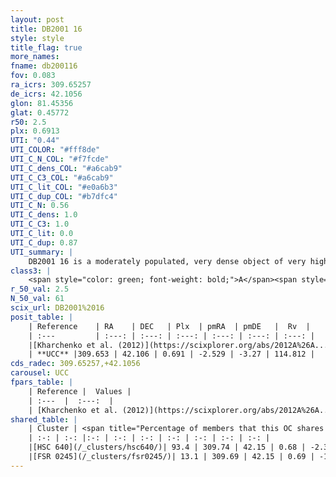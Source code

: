 ```yaml
---
layout: post
title: DB2001 16
style: style
title_flag: true
more_names: 
fname: db200116
fov: 0.083
ra_icrs: 309.65257
de_icrs: 42.1056
glon: 81.45356
glat: 0.45772
r50: 2.5
plx: 0.6913
UTI: "0.44"
UTI_COLOR: "#fff8de"
UTI_C_N_COL: "#f7fcde"
UTI_C_dens_COL: "#a6cab9"
UTI_C_C3_COL: "#a6cab9"
UTI_C_lit_COL: "#e0a6b3"
UTI_C_dup_COL: "#b7dfc4"
UTI_C_N: 0.56
UTI_C_dens: 1.0
UTI_C_C3: 1.0
UTI_C_lit: 0.0
UTI_C_dup: 0.87
UTI_summary: |
    DB2001 16 is a moderately populated, very dense object of very high C3 quality. It is rarely studied in the literature, with no articles listed in the last 13 years.<br><br>This is very likely a unique object, which shares a small percentage of members with at least one previously reported entry.
class3: |
    <span style="color: green; font-weight: bold;">A</span><span style="color: green; font-weight: bold;">A</span>
r_50_val: 2.5
N_50_val: 61
scix_url: DB2001%2016
posit_table: |
    | Reference    | RA    | DEC   | Plx  | pmRA  | pmDE   |  Rv  |
    | :---         | :---: | :---: | :---: | :---: | :---: | :---: |
    |[Kharchenko et al. (2012)](https://scixplorer.org/abs/2012A%26A...543A.156K) | 309.63 | 42.105 | -- | 0.44 | -4.61 | -- |
    | **UCC** |309.653 | 42.106 | 0.691 | -2.529 | -3.27 | 114.812 | 
cds_radec: 309.65257,+42.1056
carousel: UCC
fpars_table: |
    | Reference |  Values |
    | :---  |  :---:  |
    | [Kharchenko et al. (2012)](https://scixplorer.org/abs/2012A%26A...543A.156K) | `e_bv=1.395, distance=1413, log_age=6.9` |
shared_table: |
    | Cluster | <span title="Percentage of members that this OC shares with the ones listed">%</span>   | RA   | DEC   | Plx   | pmRA  | pmDE  | Rv | UTI |
    | :-: | :-: |:-: | :-: | :-: | :-: | :-: | :-: | :-: |
    |[HSC 640](/_clusters/hsc640/)| 93.4 | 309.74 | 42.15 | 0.68 | -2.32 | -3.43 | 1.13 |0.5 |
    |[FSR 0245](/_clusters/fsr0245/)| 13.1 | 309.69 | 42.15 | 0.69 | -1.91 | -3.61 | 21.62 |0.5 |
---
```

